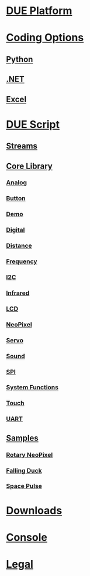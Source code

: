 
# [DUE Platform](intro.md)

# [Coding Options](coding-options/coding-options.md)
## [Python](coding-options/python.md)
## [.NET](coding-options/dotnet.md)
## [Excel](coding-options/excel.md)

# [DUE Script](due-script/due-script.md)

## [Streams](due-script/streams.md)
## [Core Library](due-script/corelib/corelib.md)
### [Analog](due-script/corelib/analog.md)
### [Button](due-script/corelib/button.md)
### [Demo](due-script/corelib/demo.md)
### [Digital](due-script/corelib/digital.md)
### [Distance](due-script/corelib/distance.md)
### [Frequency](due-script/corelib/frequency.md)
### [I2C](due-script/corelib/i2c.md)
### [Infrared](due-script/corelib/infrared.md)
### [LCD](due-script/corelib/lcd.md)
### [NeoPixel](due-script/corelib/neopixel.md)
### [Servo](due-script/corelib/servo.md)
### [Sound](due-script/corelib/servo.md)
### [SPI](due-script/corelib/spi.md)
### [System Functions](due-script/corelib/systemfunctions.md)
### [Touch](due-script/corelib/touch.md)
### [UART](due-script/corelib/uart.md)

## [Samples](due-script/samples/samples.md)
### [Rotary NeoPixel](due-script/samples/rotary-neopixel.md)
### [Falling Duck](due-script/samples/fallingduck.md)
### [Space Pulse](due-script/samples/spacepulse.md)

# [Downloads](downloads.md)
# [Console](console.md)

# [Legal](legal.md)

